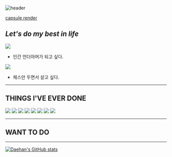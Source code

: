 
![header](https://capsule-render.vercel.app/api?type=waving&color=gradient&customColorList=0,2,2,5,30&height=300&section=header&text=TOMMOROW%20IS%20BETTER&animation=fadeIn&fontSize=70&fontAlign=70)

[capsule render](https://github.com/kyechan99/capsule-render)
## _Let's do my best in life_

<img src="https://img.shields.io/badge/UnderArmour-informational?style=plastic&logo=React&logoColor=#61DAFB"/></a>
- 인간 언더아머가 되고 싶다.

<img src="https://img.shields.io/badge/React-informational?style=plastic&logo=React&logoColor=#61DAFB"/></a>
- 체스만 두면서 살고 싶다.

***
## THINGS I'VE EVER DONE
<img src="https://img.shields.io/badge/React-informational?style=plastic&logo=React&logoColor=#61DAFB"/></a>
<img src="https://img.shields.io/badge/React-informational?style=plastic&logo=React&logoColor=#61DAFB"/></a>
<img src="https://img.shields.io/badge/React-informational?style=plastic&logo=React&logoColor=#61DAFB"/></a>
<img src="https://img.shields.io/badge/React-informational?style=plastic&logo=React&logoColor=#61DAFB"/></a>
<img src="https://img.shields.io/badge/React-informational?style=plastic&logo=React&logoColor=#61DAFB"/></a>
<img src="https://img.shields.io/badge/React-informational?style=plastic&logo=React&logoColor=#61DAFB"/></a>
<img src="https://img.shields.io/badge/React-informational?style=plastic&logo=React&logoColor=#61DAFB"/></a>
<img src="https://img.shields.io/badge/React-informational?style=plastic&logo=React&logoColor=#61DAFB"/></a>


***
## WANT TO DO

***
[![Daehan's GitHub stats](https://github-readme-stats.vercel.app/api?username=DaehanChoi)](https://github.com/anuraghazra/github-readme-stats)


